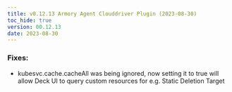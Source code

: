 ```yaml
---
title: v0.12.13 Armory Agent Clouddriver Plugin (2023-08-30)
toc_hide: true
version: 00.12.13
date: 2023-08-30
---
```


### Fixes:
* kubesvc.cache.cacheAll was being ignored, now setting it to true will allow Deck UI to query custom resources for e.g. Static Deletion Target
